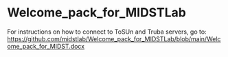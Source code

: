 # Welcome_pack_for_MIDSTLab
For instructions on how to connect to ToSUn and Truba servers, go to: https://github.com/midstlab/Welcome_pack_for_MIDSTLab/blob/main/Welcome_pack_for_MIDST.docx
